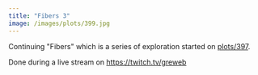 ```yaml
---
title: "Fibers 3"
image: /images/plots/399.jpg
---
```


Continuing "Fibers" which is a series of exploration started on [plots/397](/plots/397).

Done during a live stream on https://twitch.tv/greweb
